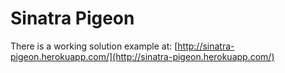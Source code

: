 # Sinatra Pigeon

There is a working solution example at: [http://sinatra-pigeon.herokuapp.com/](http://sinatra-pigeon.herokuapp.com/)
